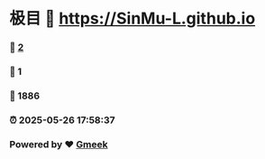 # 极目 :link: https://SinMu-L.github.io 
### :page_facing_up: [2](https://SinMu-L.github.io/tag.html) 
### :speech_balloon: 1 
### :hibiscus: 1886 
### :alarm_clock: 2025-05-26 17:58:37 
### Powered by :heart: [Gmeek](https://github.com/Meekdai/Gmeek)
